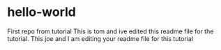 # hello-world
First repo from tutorial
This is tom and ive edited  this readme file for the tutorial.
This joe and I am editing your readme file for this tutorial 
